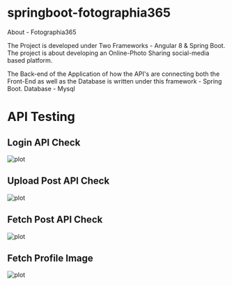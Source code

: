 ﻿# springboot-fotographia365

About - Fotographia365

The Project is developed under Two Frameworks - Angular 8 & Spring Boot. The project is about developing an Online-Photo Sharing social-media based platform.


The Back-end of the Application of how the API's are connecting both the Front-End as well as the Database is written under this framework - Spring Boot. 
Database - Mysql

# API Testing

## Login API Check

![plot](https://i.imgur.com/GfMp6IH.png)

## Upload Post API Check

![plot](https://i.imgur.com/uLgzG1S.png)

## Fetch Post API Check

![plot](https://i.imgur.com/dXqZyJr.png)

## Fetch Profile Image

![plot](https://i.imgur.com/3aMUqMW.png)
